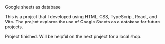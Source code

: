 Google sheets as database


This is a project that I developed using HTML, CSS, TypeScript, React, and Vite. The project explores the use of Google Sheets as a database for future projects.


Project finished. Will be helpful on the next project for a local shop.
